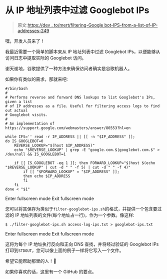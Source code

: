 # 从 IP 地址列表中过滤 Googlebot IPs

> 原文:[https://dev . to/mert/filtering-Google bot-IPS-from-a-list-of-IP-addresses-249](https://dev.to/mert/filtering-googlebot-ips-from-a-list-of-ip-addresses-249)

嘿，开发人员来了！

我最近需要一个简单的脚本来从 IP 地址列表中过滤 Googlebot IPs，以便能够从访问日志中提取实际的 Googlebot 访问。

谢天谢地，谷歌提供了一种方法来确保访问者确实是谷歌机器人。

如果你有类似的需求，那就来吧:

```
#/bin/bash
#
# Performs reverse and forward DNS lookups to list Googlebot's IPs, given a list
# of IP addresses as a file. Useful for filtering access logs to find out actual
# Googlebot visits.
#
# An implementation of https://support.google.com/webmasters/answer/80553?hl=en

while IFS='' read -r IP_ADDRESS || [[ -n "$IP_ADDRESS" ]];
do IS_GOOGLEBOT=0
    REVERSE_LOOKUP="$(host $IP_ADDRESS)"
    echo "$REVERSE_LOOKUP" | grep -E "google.com.$|googlebot.com.$" > /dev/null && IS_GOOGLEBOT=1

    if [[ IS_GOOGLEBOT -eq 1 ]]; then FORWARD_LOOKUP="$(host $(echo "$REVERSE_LOOKUP" | cut -d " " -f 5) | cut -d " " -f 4)"
        if [[ "$FORWARD_LOOKUP" = "$IP_ADDRESS" ]];
        then echo $IP_ADDRESS
        fi
    fi
done < "$1" 
```

Enter fullscreen mode Exit fullscreen mode

您可以将其保存为类似于`filter-googlebot-ips.sh`的格式，并提供一个包含要过滤的 IP 地址列表的文件(每个地址占一行)，作为一个参数。像这样:

```
$ ./filter-googlebot-ips.sh access-log-ips.txt > googlebot-ips.txt 
```

Enter fullscreen mode Exit fullscreen mode

这将为每个 IP 地址执行反向和正向 DNS 查找，并将经过验证的 Googlebot IPs 打印到`STDOUT`，您可以像上面的例子一样将它写入一个文件。

希望它能帮助那里的人！🙌

如果你喜欢的话，这里有一个 GitHub 的要点。